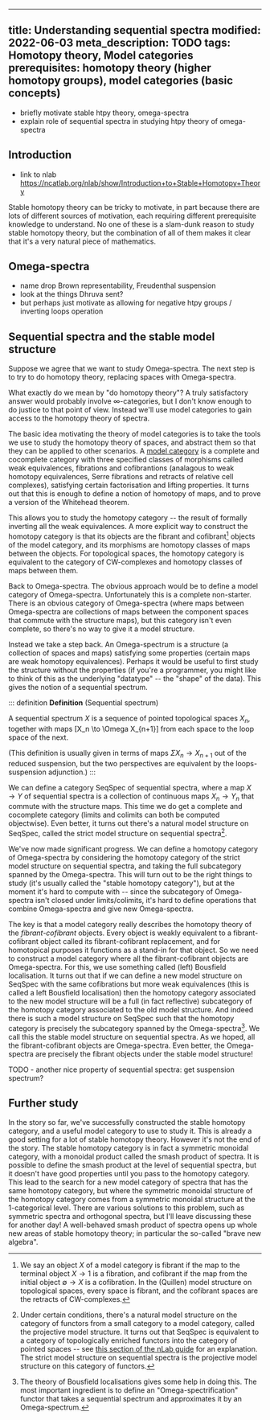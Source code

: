 ----
title: Understanding sequential spectra
modified: 2022-06-03
meta_description: TODO
tags: Homotopy theory, Model categories
prerequisites: homotopy theory (higher homotopy groups), model categories (basic concepts)
----

- briefly motivate stable htpy theory, omega-spectra
- explain role of sequential spectra in studying htpy theory of omega-spectra

## Introduction

- link to nlab https://ncatlab.org/nlab/show/Introduction+to+Stable+Homotopy+Theory

Stable homotopy theory can be tricky to motivate, in part because there are lots of different sources of motivation, each requiring different prerequisite knowledge to understand. No one of these is a slam-dunk reason to study stable homotopy theory, but the combination of all of them makes it clear that it's a very natural piece of mathematics.

## Omega-spectra

- name drop Brown representability, Freudenthal suspension
- look at the things Dhruva sent?
- but perhaps just motivate as allowing for negative htpy groups / inverting loops operation

## Sequential spectra and the stable model structure

Suppose we agree that we want to study Omega-spectra. The next step is to try to do homotopy theory, replacing spaces with Omega-spectra.

What exactly do we mean by "do homotopy theory"? A truly satisfactory answer would probably involve $\infty$-categories, but I don't know enough to do justice to that point of view. Instead we'll use model categories to gain access to the homotopy theory of spectra.

The basic idea motivating the theory of model categories is to take the tools we use to study the homotopy theory of spaces, and abstract them so that they can be applied to other scenarios. A [model category](https://ncatlab.org/nlab/show/model+category#definition) is a complete and cocomplete category with three specified classes of morphisms called weak equivalences, fibrations and cofibrantions (analagous to weak homotopy equivalences, Serre fibrations and retracts of relative cell complexes), satisfying certain factorisation and lifting properties. It turns out that this is enough to define a notion of homotopy of maps, and to prove a version of the Whitehead theorem.

This allows you to study the homotopy category -- the result of formally inverting all the weak equivalences. A more explicit way to construct the homotopy category is that its objects are the fibrant and cofibrant[^fibrant_cofibrant] objects of the model category, and its morphisms are homotopy classes of maps between the objects. For topological spaces, the homotopy category is equivalent to the category of CW-complexes and homotopy classes of maps between them.

[^fibrant_cofibrant]: We say an object $X$ of a model category is fibrant if the map to the terminal object $X \to 1$ is a fibration, and cofibrant if the map from the initial object $\emptyset \to X$ is a cofibration. In the (Quillen) model structure on topological spaces, every space is fibrant, and the cofibrant spaces are the retracts of CW-complexes.

Back to Omega-spectra. The obvious approach would be to define a model category of Omega-spectra. Unfortunately this is a complete non-starter. There is an obvious category of Omega-spectra (where maps between Omega-spectra are collections of maps between the component spaces that commute with the structure maps), but this category isn't even complete, so there's no way to give it a model structure. <!-- TODO prove this! -->

Instead we take a step back. An Omega-spectrum is a structure (a collection of spaces and maps) satisfying some properties (certain maps are weak homotopy equivalences). Perhaps it would be useful to first study the structure without the properties (if you're a programmer, you might like to think of this as the underlying "datatype" -- the "shape" of the data). This gives the notion of a sequential spectrum.

::: definition
**Definition** (Sequential spectrum)

A sequential spectrum $X$ is a sequence of pointed topological spaces $X_n$, together with maps
\[X_n \to \Omega X_{n+1}\]
from each space to the loop space of the next.

(This definition is usually given in terms of maps $\Sigma X_n \to X_{n+1}$ out of the reduced suspension, but the two perspectives are equivalent by the loops-suspension adjunction.)
:::

We can define a category $\text{SeqSpec}$ of sequential spectra, where a map $X \to Y$ of sequential spectra is a collection of continuous maps $X_n \to Y_n$ that commute with the structure maps. <!-- TODO should probably write this more explicitly in the definition, will need commuting square diagram --> This time we do get a complete and cocomplete category (limits and colimits can both be computed objectwise). Even better, it turns out there's a natural model structure on $\text{SeqSpec}$, called the strict model structure on sequential spectra[^strict_model].

[^strict_model]: Under certain conditions, there's a natural model structure on the category of functors from a small category to a model category, called the projective model structure. It turns out that $\text{SeqSpec}$ is equivalent to a category of topologically enriched functors into the category of pointed spaces -- see [this section of the nLab guide](https://ncatlab.org/nlab/show/Introduction+to+Stable+homotopy+theory+--+1-1#TopologicalDiagramsSequentialSpectra) for an explanation. The strict model structure on sequential spectra is the projective model structure on this category of functors.

We've now made significant progress. We can define a homotopy category of Omega-spectra by considering the homotopy category of the strict model structure on sequential spectra, and taking the full subcategory spanned by the Omega-spectra. This will turn out to be the right things to study (it's usually called the "stable homotopy category"), but at the moment it's hard to compute with -- since the subcategory of Omega-spectra isn't closed under limits/colimits, it's hard to define operations that combine Omega-spectra and give new Omega-spectra.

The key is that a model category really describes the homotopy theory of the *fibrant-cofibrant* objects. Every object is weakly equivalent to a fibrant-cofibrant object called its fibrant-cofibrant replacement, and for homotopical purposes it functions as a stand-in for that object. So we need to construct a model category where all the fibrant-cofibrant objects are Omega-spectra. For this, we use something called (left) Bousfield localisation. It turns out that if we can define a new model structure on $\text{SeqSpec}$ with the same cofibrations but more weak equivalences (this is called a left Bousfield localisation) then the homotopy category associated to the new model structure will be a full (in fact reflective) subcategory of the homotopy category associated to the old model structure. And indeed there is such a model structure on $\text{SeqSpec}$ such that the homotopy category is precisely the subcategory spanned by the Omega-spectra[^omega-spectrification]. We call this the stable model structure on sequential spectra. As we hoped, all the fibrant-cofibrant objects are Omega-spectra. Even better, the Omega-spectra are precisely the fibrant objects under the stable model structure!

[^omega-spectrification]: The theory of Bousfield localisations gives some help in doing this. The most important ingredient is to define an "Omega-spectrification" functor that takes a sequential spectrum and approximates it by an Omega-spectrum.

TODO - another nice property of sequential spectra: get suspension spectrum?

## Further study

In the story so far, we've successfully constructed the stable homotopy category, and a useful model category to use to study it. This is already a good setting for a lot of stable homotopy theory. However it's not the end of the story. The stable homotopy category is in fact a symmetric monoidal category, with a monoidal product called the smash product of spectra. It is possible to define the smash product at the level of sequential spectra, but it doesn't have good properties until you pass to the homotopy category. This lead to the search for a new model category of spectra that has the same homotopy category, but where the symmetric monoidal structure of the homotopy category comes from a symmetric monoidal structure at the 1-categorical level. There are various solutions to this problem, such as symmetric spectra and orthogonal spectra, but I'll leave discussing these for another day! A well-behaved smash product of spectra opens up whole new areas of stable homotopy theory; in particular the so-called "brave new algebra".

<!--more-->

